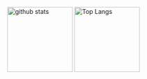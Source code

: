 <p align="left"> 
  <img alt="github stats" height="150px" src="https://github-readme-stats.vercel.app/api?username=ReoF777&count_private=true&show_icons=true&show_icons=true&theme=onedark" />
  <img alt="Top Langs" height="150px" src="https://github-readme-stats.vercel.app/api/top-langs/?username=ReoF777&layout=donut-vertical&count_private=true&show_icons=true&theme=onedark" />
</p>

